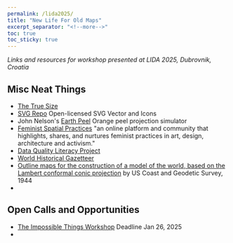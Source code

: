 ```yaml
---
permalink: /lida2025/
title: "New Life For Old Maps"
excerpt_separator: "<!--more-->"
toc: true
toc_sticky: true
---
```


*Links and resources for workshop presented at LIDA 2025, Dubrovnik, Croatia* 


## Misc Neat Things
- [The True Size](https://www.thetruesize.com/)
- [SVG Repo](https://www.svgrepo.com/) Open-licensed SVG Vector and Icons
- John Nelson's [Earth Peel](https://www.esri.com/arcgis-blog/products/arcgis-pro/education/earth-peel/) Orange peel projection simulator
- [Feminist Spatial Practices](https://feministspatialpractices.com/) "an online platform and community that highlights, shares, and nurtures feminist practices in art, design, architecture and activism."
- [Data Quality Literacy Project](https://www.dataqualityliteracy.org/about-this-project)
- [World Historical Gazetteer](https://whgazetteer.org/)
- [Outline maps for the construction of a model of the world, based on the Lambert conformal conic projection](https://searchworks.stanford.edu/view/2296438) by US Coast and Geodetic Survey, 1944
- 

## Open Calls and Opportunities
- [The Impossible Things Workshop](https://twilighted.eu/opportunities/events/impossible-things-workshop/) Deadline Jan 26, 2025
- 
